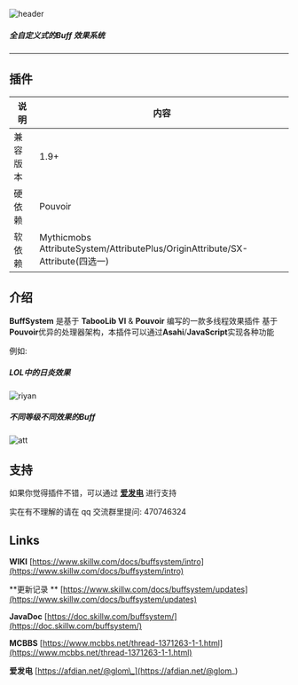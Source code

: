 ![header](images/Buff_header.png)

##### **全自定义式**的**Buff 效果系统**

---

## 插件

| 说明   | 内容                                                                         |
|------|----------------------------------------------------------------------------|
| 兼容版本 | 1.9+                                                                       |
| 硬依赖  | Pouvoir                                                                    |
| 软依赖  | Mythicmobs AttributeSystem/AttributePlus/OriginAttribute/SX-Attribute(四选一) |

## 介绍

**BuffSystem** 是基于 **TabooLib VI** & **Pouvoir** 编写的一款多线程效果插件
基于**Pouvoir**优异的处理器架构，本插件可以通过**Asahi**/**JavaScript**实现各种功能

例如:

##### LOL中的日炎效果

![riyan](images/buff_riyan.gif)

##### 不同等级不同效果的Buff

![att](images/buff_att.gif)

## 支持

如果你觉得插件不错，可以通过 [**爱发电**](https://afdian.net/@glom_) 进行支持

实在有不理解的请在 qq 交流群里提问: 470746324

## Links

**WIKI** [https://www.skillw.com/docs/buffsystem/intro](https://www.skillw.com/docs/buffsystem/intro)

**更新记录
** [https://www.skillw.com/docs/buffsystem/updates](https://www.skillw.com/docs/buffsystem/updates)

**JavaDoc** [https://doc.skillw.com/buffsystem/](https://doc.skillw.com/buffsystem/)

**MCBBS** [https://www.mcbbs.net/thread-1371263-1-1.html](https://www.mcbbs.net/thread-1371263-1-1.html)

**爱发电** [https://afdian.net/@glom\_](https://afdian.net/@glom_)
